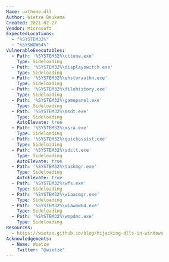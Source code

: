 ```yaml
---
Name: uxtheme.dll
Author: Wietze Beukema
Created: 2021-02-27
Vendor: Microsoft
ExpectedLocations:
  - "%SYSTEM32%"
  - "%SYSWOW64%"
VulnerableExecutables:
  - Path: '%SYSTEM32%\cttune.exe'
    Type: Sideloading
  - Path: '%SYSTEM32%\displayswitch.exe'
    Type: Sideloading
  - Path: '%SYSTEM32%\ehstorauthn.exe'
    Type: Sideloading
  - Path: '%SYSTEM32%\filehistory.exe'
    Type: Sideloading
  - Path: '%SYSTEM32%\gamepanel.exe'
    Type: Sideloading
  - Path: '%SYSTEM32%\msdt.exe'
    Type: Sideloading
    AutoElevate: true
  - Path: '%SYSTEM32%\msra.exe'
    Type: Sideloading
  - Path: '%SYSTEM32%\quickassist.exe'
    Type: Sideloading
  - Path: '%SYSTEM32%\sdclt.exe'
    Type: Sideloading
    AutoElevate: true
  - Path: '%SYSTEM32%\taskmgr.exe'
    Type: Sideloading
    AutoElevate: true
  - Path: '%SYSTEM32%\wfs.exe'
    Type: Sideloading
  - Path: '%SYSTEM32%\wiaacmgr.exe'
    Type: Sideloading
  - Path: '%SYSTEM32%\wiawow64.exe'
    Type: Sideloading
  - Path: '%SYSTEM32%\wmpdmc.exe'
    Type: Sideloading
Resources:
  - https://wietze.github.io/blog/hijacking-dlls-in-windows
Acknowledgements:
  - Name: Wietze
    Twitter: "@wietze"
---
```


